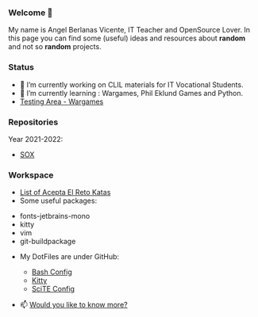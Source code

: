 ### Welcome 👋

My name is Angel Berlanas Vicente, IT Teacher and OpenSource Lover.
In this page you can find some (useful) ideas and resources about **random** and not so **random** projects.

### Status

- 🔭 I’m currently working on CLIL materials for IT Vocational Students.
- 🌱 I’m currently learning : Wargames, Phil Eklund Games and Python.
- [Testing Area - Wargames](./Games/Readme.md)

### Repositories

Year 2021-2022: 

- [ SOX ](https://github.com/aberlanas/SMX-SOX)

### Workspace


- [List of Acepta El Reto Katas](./Katas/)
- Some useful packages:

 * fonts-jetbrains-mono
 * kitty
 * vim
 * git-buildpackage

- My DotFiles are under GitHub:

	* [Bash Config](./Bash/dot.bashrc)
	* [Kitty](./Kitty/kitty.conf)
	* [SciTE Config](./Scite/SciTEUser.properties)

- 📫 [Would you like to know more?](./LongReadme.org)
